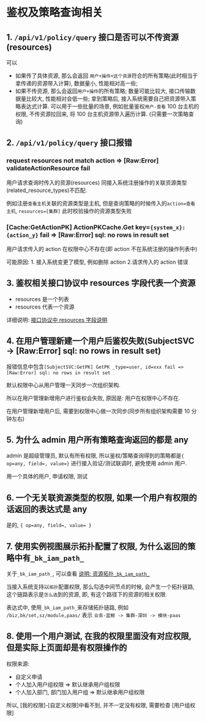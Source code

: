 # 鉴权及策略查询相关

## 1. `/api/v1/policy/query` 接口是否可以不传资源(resources)

可以
- 如果传了具体资源, 那么会返回 `用户+操作+这个资源`符合的所有策略(此时相当于拿传递的资源带入计算), 数据量小, 性能相对高一些;
- 如果不传资源, 那么会返回`用户+操作`的所有策略; 数量可能比较大, 接口传输数据量比较大, 性能相对会低一些; 拿到策略后, 接入系统需要自己把资源带入策略表达式计算. 可以用于一些批量的场景, 例如批量鉴权`用户-查看` 100 台主机的权限, 不传资源拉回来, 将 100 台主机资源带入遍历计算. (只需要一次策略查询)

## 2. `/api/v1/policy/query` 接口报错

### request resources not match action => [Raw:Error] validateActionResource fail

用户请求查询时传入的资源(resources) 同接入系统注册操作的关联资源类型(related_resource_types)不匹配.

例如注册`查看主机`关联的资源类型是主机, 但是查询策略的时候传入的`action=查看主机`, `resources=[集群]` 此时校验操作的资源类型失败

### [Cache:GetActionPK] ActionPKCache.Get key=`{system_x}:{action_y}` fail => [Raw:Error] sql: no rows in result set

用户请求传入的 action 在权限中心不存在(即 action 不在系统注册的操作列表中)

可能原因: 1. 接入系统变更了模型, 例如删除 action 2.请求传入的 action 错误

## 3. 鉴权相关接口协议中 resources 字段代表一个资源

- resources 是一个列表
- resources 代表一个资源

详细说明: [接口协议中 resources 字段说明](../../../Reference/API/01-Overview/02-APIBasicInfo.md)

## 4. 在用户管理新建一个用户后鉴权失败(SubjectSVC -> [Raw:Error] sql: no rows in result set)

报错信息中包含`[SubjectSVC:GetPK] GetPK _type=user, id=xxx fail => [Raw:Error] sql: no rows in result set`

默认权限中心从用户管理一天同步一次组织架构.

所以在用户管理新增用户进行鉴权会失败, 原因是: 用户在权限中心不存在.

在用户管理新增用户后, 需要到权限中心做一次同步(同步所有组织架构需要 10 分钟左右)

## 5. 为什么 admin 用户所有策略查询返回的都是 any

admin 是超级管理员, 默认有所有权限, 所以鉴权/策略查询得到的策略都是`{ op=any, field=, value=}`
进行接入验证/测试联调时, 避免使用 admin 用户.

用一个具体的用户, 申请权限, 测试

## 6. 一个无关联资源类型的权限, 如果一个用户有权限的话返回的表达式是 any

是的, `{ op=any, field=, value= }`

## 7. 使用实例视图展示拓扑配置了权限, 为什么返回的策略中有`_bk_iam_path_`

关于`_bk_iam_path_`, 可以查看 [说明: 资源拓扑`_bk_iam_path_`](../../../Explanation/04-BkIAMPath.md)

当接入系统支持以`拓扑`配置权限, 那么勾选中间节点的时候, 会产生一个拓扑链路, 这个链路表示是`怎么选`到的资源, 即, 有这个路径下的资源的相关权限.

表达式中, 使用`_bk_iam_path_`来存储拓扑链路, 例如 `/biz,bk/set,sz/module,paas/` 表示 `业务-蓝鲸 -> 集群-深圳 -> 模块-paas`


## 8. 使用一个用户测试, 在我的权限里面没有对应权限, 但是实际上页面却是有权限操作的

权限来源:
- 自定义申请
- 个人加入用户组权限 => 默认继承用户组权限
- 个人加入部门, 部门加入用户组 => 默认继承用户组权限

所以, [我的权限]-[自定义权限]中看不到, 并不一定没有权限, 需要检查 [用户组权限]
